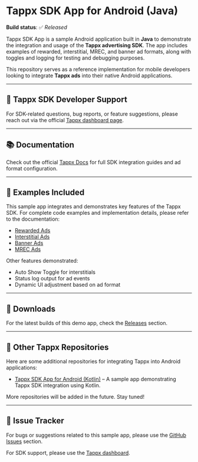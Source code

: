 # Tappx SDK App for Android (Java)

**Build status**: ✅ _Released_

Tappx SDK App is a sample Android application built in **Java** to demonstrate the integration and usage of the **Tappx advertising SDK**. The app includes examples of rewarded, interstitial, MREC, and banner ad formats, along with toggles and logging for testing and debugging purposes.

This repository serves as a reference implementation for mobile developers looking to integrate **Tappx ads** into their native Android applications.

---

## 📣 Tappx SDK Developer Support

For SDK-related questions, bug reports, or feature suggestions, please reach out via the official [Tappx dashboard page](https://dashboard.tappx.com/login).

---

## 📚 Documentation

Check out the official [Tappx Docs](https://www.tappx.com/docs/android) for full SDK integration guides and ad format configuration.

---

## 🧪 Examples Included

This sample app integrates and demonstrates key features of the Tappx SDK. For complete code examples and implementation details, please refer to the documentation:

- [Rewarded Ads](https://github.com/Techsoulogy/Tappx-Android-Example/blob/main/app/src/main/java/tappx_sdk_app/ads/RewardedAd.java)
- [Interstitial Ads](https://github.com/Techsoulogy/Tappx-Android-Example/blob/main/app/src/main/java/tappx_sdk_app/ads/InterstitialAd.java)
- [Banner Ads](https://github.com/Techsoulogy/Tappx-Android-Example/blob/main/app/src/main/java/tappx_sdk_app/ads/BannerAd.java)
- [MREC Ads](https://github.com/Techsoulogy/Tappx-Android-Example/blob/main/app/src/main/java/tappx_sdk_app/ads/MRECAd.java)
  
Other features demonstrated:
- Auto Show Toggle for interstitials
- Status log output for ad events
- Dynamic UI adjustment based on ad format

---

## 📲 Downloads

For the latest builds of this demo app, check the [Releases](https://github.com/Techsoulogy/Tappx-Android-Example/releases) section.

---

## 🔗 Other Tappx Repositories

Here are some additional repositories for integrating Tappx into Android applications:

- [Tappx SDK App for Android (Kotlin)](https://github.com/Techsoulogy/Tappx-Android-Kotlin-Example) – A sample app demonstrating Tappx SDK integration using Kotlin.

More repositories will be added in the future. Stay tuned!

---

## 🐛 Issue Tracker

For bugs or suggestions related to this sample app, please use the [GitHub Issues](https://github.com/Techsoulogy/Tappx-Android-Example/issues) section.

For SDK support, please use the [Tappx dashboard](https://dashboard.tappx.com/login).
